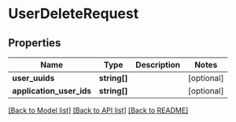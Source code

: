 # UserDeleteRequest

## Properties
Name | Type | Description | Notes
------------ | ------------- | ------------- | -------------
**user_uuids** | **string[]** |  | [optional] 
**application_user_ids** | **string[]** |  | [optional] 

[[Back to Model list]](../README.md#documentation-for-models) [[Back to API list]](../README.md#documentation-for-api-endpoints) [[Back to README]](../README.md)


